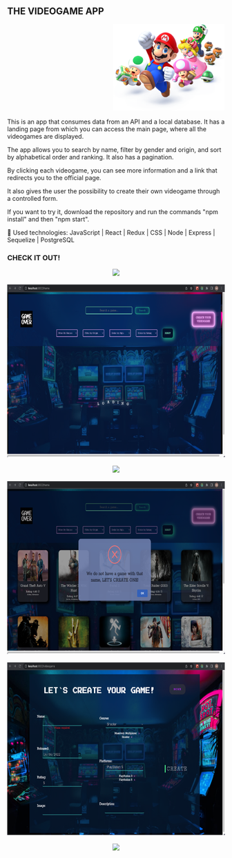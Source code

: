 ## THE VIDEOGAME APP
<p align="right">
  <img height="200" src="./images/videogame.png" />
</p>

This is an app that consumes data from an API and a local database. It has a landing page from which you can access the main page, where all the videogames are displayed.

The app allows you to search by name, filter by gender and origin, and sort by alphabetical order and ranking. It also has a pagination.

By clicking each videogame, you can see more information and a link that redirects you to the official page.

It also gives the user the possibility to create their own videogame through a controlled form.

If you want to try it, download the repository and run the commands "npm install" and then "npm start".

 
🚀 Used technologies:
JavaScript | React | Redux | CSS | Node | Express | Sequelize | PostgreSQL


### CHECK IT OUT!
<p align="center">
  <img height="400" src="./images/landingPage.png" />
  <br></br>
  <img height="400" src="./images/loader.png" />
  <br></br>
  <img height="400" src="./images/homePage.png" />
  <br></br>
  <img height="400" src="./images/404gameNotFound.png" />
  <br></br>
  <img height="400" src="./images/gameCreate.png" />
  <br></br>
  <img height="400" src="./images/gameDetail.png" />
</p>
